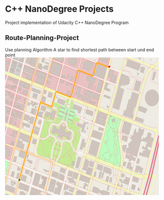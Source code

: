 # C++ NanoDegree Projects
Project implementation of Udacity C++ NanoDegree Program

## Route-Planning-Project

Use planning Algorithm A star to find shortest path between start und end point 
<img src="map.png" width="600" height="450" />
